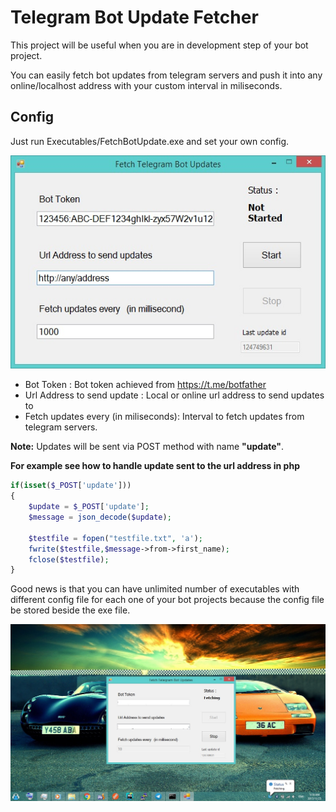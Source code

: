 # Telegram Bot Update Fetcher

This project will be useful when you are in development step of your bot project.

You can easily fetch bot updates from telegram servers and push it into any online/localhost address with your custom interval in miliseconds.

## Config
Just run Executables/FetchBotUpdate.exe and set your own config.

![Screenshot1](https://github.com/hosseinm1997/update-fetcher/raw/master/Screenshots/Screenshot1.jpg)


* Bot Token : Bot token achieved from https://t.me/botfather
* Url Address to send update : Local or online url address to send updates to
* Fetch updates every (in miliseconds): Interval to fetch updates from telegram servers.


**Note:** Updates will be sent via POST method with name **"update"**.



**For example see how to handle update sent to the url address in php**

```php
if(isset($_POST['update']))
{
    $update = $_POST['update'];
    $message = json_decode($update);
    
    $testfile = fopen("testfile.txt", 'a');
    fwrite($testfile,$message->from->first_name);
    fclose($testfile);
}
```


Good news is that you can have unlimited number of executables with different config file for each one of your bot projects because the config file be stored beside the exe file.



![Screenshot2](https://github.com/hosseinm1997/update-fetcher/raw/master/Screenshots/Screenshot2.jpg)
